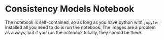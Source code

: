 # Consistency Models Notebook
The notebook is self-contained, so as long as you have python with `jupyter` installed all you need to do is run the notebook. The images are a problem as always, but if you run the notebook locally, they should be there.